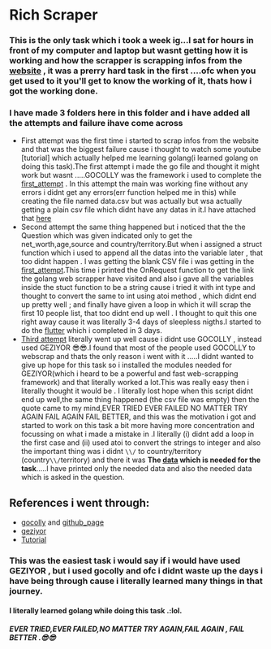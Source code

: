 # Rich Scraper
### This is the only task which i took a week ig...I sat for hours in front of my computer and laptop but wasnt getting how it is working and how the scrapper is scrapping infos from the [website](https://www.forbes.com/real-time-billionaires/) , it was a prerry hard task in the first ....ofc when you get used to it you'll get to know the working of it, thats how i got the working done.
### I have made 3 folders here in this folder and i have added all the attempts and failure  ihave come across 
- First attempt was the first time i started to scrap infos from the website and that was the biggest failure cause i thought to watch some youtube [tutorial] which actually helped me learning  golang(i learned golang on doing this task).The first attempt i made the go file and thought it might work but wasnt .....GOCOLLY was the framework i used to complete the [first_attempt]() . In this attempt the main was working fine without any errors i didnt get any errors(err function helped me in this) while creating the file named data.csv but was actually but wsa actually getting a plain csv file which didnt have any datas in it.I have attached that [here]()
- Second attempt the same thing happened but i noticed that the the Question which was given indicated only to get the net_worth,age,source and country/territory.But when i assigned a struct function which i used to append all the datas into the variable later , that too didnt happen . I was getting the blank CSV file i was getting in the [first_attempt]().This time i printed the OnRequest function to get the link the golang web scrapper have visited and also i gave all the variables inside the stuct function to be a string cause i tried it with int type and thought to convert the same to int using atoi method , which didnt end up pretty well ; and finally have given a loop in which it will scrap the first 10 people list, that too didnt end up well . I thought to quit this one right away cause it was literally 3-4 days of sleepless nigths.I started to do the [flutter]() which i completed in 3 days.
- [Third attempt]() literally went up well cause i didnt use GOCOLLY , instead used GEZIYOR 😎😎.I found that most of the people used GOCOLLY to webscrap and thats the only reason i went with it .....I didnt wanted to give up hope for this task so i installed the modules needed for GEZIYOR(which i heard to be a powerful and fast web-scrapping framework) and that literally worked a lot.This was really easy then i literally thought it would be . I literally lost hope when this script didnt end up well,the same thing happened (the csv file was empty) then the quote came to my mind,EVER TRIED EVER FAILED NO MATTER TRY AGAIN FAIL AGAIN FAIL BETTER, and this was the motivation i got and started to work on this task a bit more having more concentration and focussing on what i made a mistake in .I literally (i) didnt add a loop in the first case and (ii) used atoi to convert the strings to integer and also the important thing was i didnt ```\\/```  to country/territory (country```\\/```territory) and there it was **The [data]() which is needed for the task**.....I have printed only the needed data and also the needed data which is asked in the question.
## References i went through:
- [gocolly](http://go-colly.org/) and [github_page](https://github.com/gocolly/colly)
- [geziyor](https://github.com/geziyor/geziyor)
- [Tutorial](https://www.youtube.com/playlist?list=PLsyeobzWxl7pJ9Gy1iHRKjUTE5xPhJ18b) 

### This was the easiest task i would say if i would have used GEZIYOR , but i used gocolly and ofc i didnt waste up the days i have being through cause i literally learned many things in that journey.
#### I literally learned golang while doing this task .:lol.
##### EVER TRIED,EVER FAILED,NO MATTER TRY AGAIN,FAIL AGAIN , FAIL BETTER .😎😎